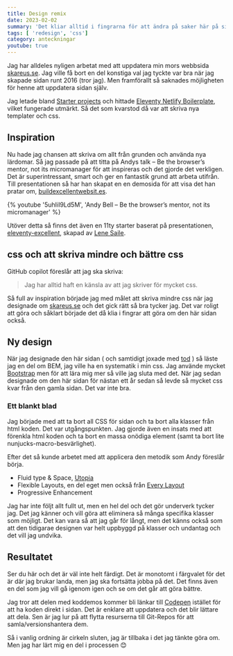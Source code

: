 ```yaml
---
title: Design remix
date: 2023-02-02
summary: 'Det kliar alltid i fingrarna för att ändra på saker här på sidan och särskilt då jag hittar något nytt intressant. Efter att jag tittat på Andy Bells talk, "Be the browser’s mentor, not its micromanager" och applicerat det på en sida var jag helt enkelt tvungen att applicera det här.'
tags: [ 'redesign', 'css']
category: anteckningar
youtube: true
---
```


Jag har alldeles nyligen arbetat med att uppdatera min mors webbsida [skareus.se](https://www.skareus.se). Jag ville få bort en del konstiga val jag tyckte var bra när jag skapade sidan runt 2016 (tror jag). Men framförallt så saknades möjligheten för henne att uppdatera sidan själv.

Jag letade bland [Starter projects](https://www.11ty.dev/docs/starter/) och hittade [Eleventy Netlify Boilerplate](https://eleventy-netlify-boilerplate.netlify.app/), vilket fungerade utmärkt. Så det som kvarstod då var att skriva nya templater och css.

## Inspiration

Nu hade jag chansen att skriva om allt från grunden och använda nya lärdomar. Så jag passade på att titta på Andys talk – Be the browser’s mentor, not its micromanager för att inspireras och det gjorde det verkligen. Det är superintressant, smart och ger en fantastik grund att arbeta utifrån. Till presentationen så har han skapat en en demosida för att visa det han pratar om, [buildexcellentwebsit.es](https://buildexcellentwebsit.es/).

{% youtube '5uhIiI9Ld5M', 'Andy Bell – Be the browser’s mentor, not its micromanager' %} 

Utöver detta så finns det även en 11ty starter baserat på presentationen, [eleventy-excellent](https://eleventy-excellent.netlify.app/), skapad av [Lene Saile](https://www.lene.dev/).

## css och att skriva mindre och bättre css

GitHub copilot föreslår att jag ska skriva:

> Jag har alltid haft en känsla av att jag skriver för mycket css.

Så full av inspiration började jag med målet att skriva mindre css när jag designade om [skareus.se](https://www.skareus.se) och det gick rätt så bra tycker jag. Det var roligt att göra och såklart började det då klia i fingrar att göra om den här sidan också.

## Ny design

När jag designade den här sidan ( och samtidigt joxade med [tod](/projekt/tod) ) så läste jag en del om BEM, jag ville ha en systematik i min css. Jag använde mycket [Bootstrap](https://getbootstrap.com/) men för att lära mig mer så ville jag sluta med det. När jag sedan designade om den här sidan för nästan ett år sedan så levde så mycket css kvar från den gamla sidan. Det var inte bra.

### Ett blankt blad

Jag började med att ta bort all CSS för sidan och ta bort alla klasser från html koden. Det var utgångspunkten. Jag gjorde även en insats med att förenkla html koden och ta bort en massa onödiga element (samt ta bort lite nunjucks-macro-besvärlighet).

Efter det så kunde arbetet med att applicera den metodik som Andy föreslår börja.

* Fluid type & Space, [Utopia](https://utopia.fyi/)
* Flexible Layouts, en del eget men också från [Every Layout](https://every-layout.dev/)
* Progressive Enhancement

Jag har inte följt allt fullt ut, men en hel del och det gör underverk tycker jag. Det jag känner och vill göra att eliminera så många specifika klasser som möjligt. Det kan vara så att jag går för långt, men det känns också som att den tidigarae designen var helt uppbyggd på klasser och undantag och det vill jag undvika.

## Resultatet

Ser du här och det är väl inte helt färdigt. Det är monotomt i färgvalet för det är där jag brukar landa, men jag ska fortsätta jobba på det. Det finns även en del som jag vill gå igenom igen och se om det går att göra bättre.

Jag tror att delen med koddemos kommer bli länkar till [Codepen](https://codepen.io/) istället för att ha koden direkt i sidan. Det är enklare att uppdatera och det blir lättare att dela. Sen är jag lur på att flytta resurserna till Git-Repos för att samla/versionshantera dem.

Så i vanlig ordning är cirkeln sluten, jag är tillbaka i det jag tänkte göra om. Men jag har lärt mig en del i processen 😊